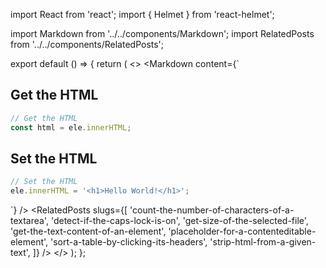 import React from 'react';
import { Helmet } from 'react-helmet';

import Markdown from '../../components/Markdown';
import RelatedPosts from '../../components/RelatedPosts';

export default () => {
    return (
<>
<Helmet>
    <meta name='keywords' content='get element HTML, HTML of element, innerHTML, set element HTML' />
</Helmet>
<Markdown
    content={`
## Get the HTML

~~~ javascript
// Get the HTML
const html = ele.innerHTML;
~~~

## Set the HTML

~~~ javascript
// Set the HTML
ele.innerHTML = '<h1>Hello World!</h1>';
~~~
`}
/>
<RelatedPosts
    slugs={[
        'count-the-number-of-characters-of-a-textarea',
        'detect-if-the-caps-lock-is-on',
        'get-size-of-the-selected-file',
        'get-the-text-content-of-an-element',
        'placeholder-for-a-contenteditable-element',
        'sort-a-table-by-clicking-its-headers',
        'strip-html-from-a-given-text',
    ]}
/>
</>
    );
};
